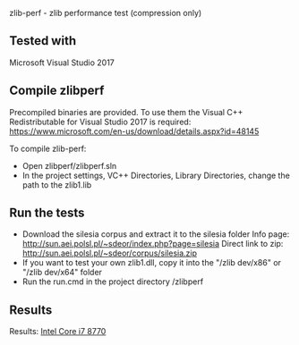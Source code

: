 zlib-perf - zlib performance test (compression only)

Tested with
-----------
Microsoft Visual Studio 2017

Compile zlibperf
----------------
Precompiled binaries are provided. To use them the Visual C++ Redistributable for Visual Studio 2017 is required:
https://www.microsoft.com/en-us/download/details.aspx?id=48145

To compile zlib-perf:
- Open zlibperf/zlibperf.sln
- In the project settings, VC++ Directories, Library Directories, change the path to the zlib1.lib

Run the tests
-------------
- Download the silesia corpus and extract it to the silesia folder
  Info page: http://sun.aei.polsl.pl/~sdeor/index.php?page=silesia
  Direct link to zip: http://sun.aei.polsl.pl/~sdeor/corpus/silesia.zip
- If you want to test your own zlib1.dll, copy it into the "/zlib dev/x86" or "/zlib dev/x64" folder
- Run the run.cmd in the project directory /zlibperf

Results
-------
Results:
[Intel Core i7 8770](Results.md)